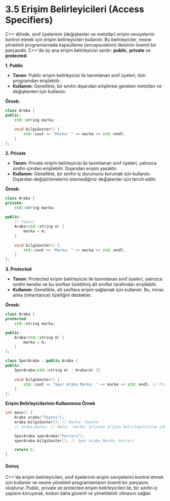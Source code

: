 # 3.5 Erişim Belirleyicileri (Access Specifiers)

C++ dilinde, sınıf üyelerinin (değişkenler ve metotlar) erişim seviyelerini kontrol etmek için erişim belirleyicileri kullanılır. Bu belirleyiciler, nesne yönelimli programlamada kapsülleme (encapsulation) ilkesinin önemli bir parçasıdır. C++'da üç ana erişim belirleyicisi vardır: **public**, **private** ve **protected**.

**1. Public**

* **Tanım**: Public erişim belirleyicisi ile tanımlanan sınıf üyeleri, tüm programdan erişilebilir.
* **Kullanım**: Genellikle, bir sınıfın dışarıdan erişilmesi gereken metotları ve değişkenleri için kullanılır.

**Örnek:**

```cpp
class Araba {
public:
    std::string marka;
    
    void bilgiGoster() {
        std::cout << "Marka: " << marka << std::endl;
    }
};
```

**2. Private**

* **Tanım**: Private erişim belirleyicisi ile tanımlanan sınıf üyeleri, yalnızca sınıfın içinden erişilebilir. Dışarıdan erişim yasaktır.
* **Kullanım**: Genellikle, bir sınıfın iç durumunu korumak için kullanılır. Dışarıdan değiştirilmelerini istemediğiniz değişkenler için tercih edilir.

**Örnek:**

```cpp
class Araba {
private:
    std::string marka;
    
public:
    // Yapıcı
    Araba(std::string m) {
        marka = m;
    }
    
    void bilgiGoster() {
        std::cout << "Marka: " << marka << std::endl;
    }
};
```

**3. Protected**

* **Tanım**: Protected erişim belirleyicisi ile tanımlanan sınıf üyeleri, yalnızca sınıfın kendisi ve bu sınıftan türetilmiş alt sınıflar tarafından erişilebilir.
* **Kullanım**: Genellikle, alt sınıflara erişim sağlamak için kullanılır. Bu, miras alma (inheritance) özelliğini destekler.

**Örnek:**

```cpp
class Araba {
protected:
    std::string marka;

public:
    Araba(std::string m) {
        marka = m;
    }
};

class SporAraba : public Araba {
public:
    SporAraba(std::string m) : Araba(m) {}
    
    void bilgiGoster() {
        std::cout << "Spor Araba Marka: " << marka << std::endl; // Protected üyeye erişim
    }
};
```

**Erişim Belirleyicilerinin Kullanımına Örnek**

```cpp
int main() {
    Araba araba("Toyota");
    araba.bilgiGoster(); // Marka: Toyota
    // araba.marka; // Hata: 'marka' private erişim belirleyicisine sahip

    SporAraba sporAraba("Ferrari");
    sporAraba.bilgiGoster(); // Spor Araba Marka: Ferrari

    return 0;
}
```

#### Sonuç

C++'da erişim belirleyicileri, sınıf üyelerinin erişim seviyelerini kontrol etmek için kullanılır ve nesne yönelimli programlamanın önemli bir parçasını oluşturur. Public, private ve protected erişim belirleyicileri ile, bir sınıfın iç yapısını koruyarak, kodun daha güvenli ve yönetilebilir olmasını sağlar.

